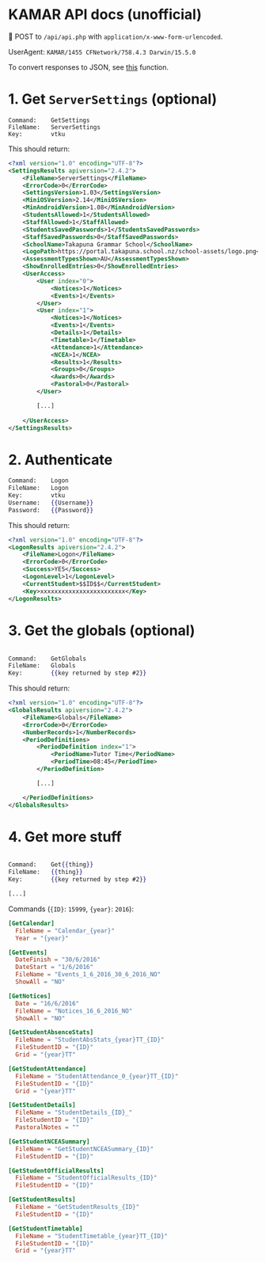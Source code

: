 # KAMAR API docs (unofficial)

:school_satchel: POST to `/api/api.php` with `application/x-www-form-urlencoded`.     

UserAgent: `KAMAR/1455 CFNetwork/758.4.3 Darwin/15.5.0`

To convert responses to JSON, see [this](https://github.com/TGS-App/API/blob/42bd30754cbaed9d0863d36025fb3c21ce370697/jade/timetable.jade#L41-L77) function.
# 1. Get `ServerSettings` (optional)


```
Command:	GetSettings
FileName:	ServerSettings
Key:	    vtku
```
This should return: 
```xml
<?xml version="1.0" encoding="UTF-8"?>
<SettingsResults apiversion="2.4.2">
    <FileName>ServerSettings</FileName>
    <ErrorCode>0</ErrorCode>
    <SettingsVersion>1.03</SettingsVersion>
    <MiniOSVersion>2.14</MiniOSVersion>
    <MinAndroidVersion>1.08</MinAndroidVersion>
    <StudentsAllowed>1</StudentsAllowed>
    <StaffAllowed>1</StaffAllowed>
    <StudentsSavedPasswords>1</StudentsSavedPasswords>
    <StaffSavedPasswords>0</StaffSavedPasswords>
    <SchoolName>Takapuna Grammar School</SchoolName>
    <LogoPath>https://portal.takapuna.school.nz/school-assets/logo.png</LogoPath>
    <AssessmentTypesShown>AU</AssessmentTypesShown>
    <ShowEnrolledEntries>0</ShowEnrolledEntries>
    <UserAccess>
        <User index="0">
            <Notices>1</Notices>
            <Events>1</Events>
        </User>
        <User index="1">
            <Notices>1</Notices>
            <Events>1</Events>
            <Details>1</Details>
            <Timetable>1</Timetable>
            <Attendance>1</Attendance>
            <NCEA>1</NCEA>
            <Results>1</Results>
            <Groups>0</Groups>
            <Awards>0</Awards>
            <Pastoral>0</Pastoral>
        </User>

        [...]
        
    </UserAccess>
</SettingsResults>
```
# 2. Authenticate

```handlebars
Command:    Logon
FileName:   Logon
Key:        vtku
Username:   {{Username}}
Password:   {{Password}}
```

This should return: 
```xml
<?xml version="1.0" encoding="UTF-8"?>
<LogonResults apiversion="2.4.2">
    <FileName>Logon</FileName>
    <ErrorCode>0</ErrorCode>
    <Success>YES</Success>
    <LogonLevel>1</LogonLevel>
    <CurrentStudent>$$ID$$</CurrentStudent>
    <Key>xxxxxxxxxxxxxxxxxxxxxxxx</Key>
</LogonResults>
```

# 3. Get the globals (optional)

```handlebars

Command:	GetGlobals
FileName:	Globals
Key:    	{{key returned by step #2}}
```

This should return: 
```xml
<?xml version="1.0" encoding="UTF-8"?>
<GlobalsResults apiversion="2.4.2">
    <FileName>Globals</FileName>
    <ErrorCode>0</ErrorCode>
    <NumberRecords>1</NumberRecords>
    <PeriodDefinitions>
        <PeriodDefinition index="1">
            <PeriodName>Tutor Time</PeriodName>
            <PeriodTime>08:45</PeriodTime>
        </PeriodDefinition>

        [...]

    </PeriodDefinitions>
</GlobalsResults>
```

# 4. Get more stuff

```handlebars

Command:	Get{{thing}}
FileName:	{{thing}}
Key:    	{{key returned by step #2}}

[...]
```

Commands (`{ID}`: `15999`, `{year}`: `2016`):
```toml
[GetCalendar]
  FileName = "Calendar_{year}"
  Year = "{year}"

[GetEvents]
  DateFinish = "30/6/2016"
  DateStart = "1/6/2016"
  FileName = "Events_1_6_2016_30_6_2016_NO"
  ShowAll = "NO"

[GetNotices]
  Date = "16/6/2016"
  FileName = "Notices_16_6_2016_NO"
  ShowAll = "NO"

[GetStudentAbsenceStats]
  FileName = "StudentAbsStats_{year}TT_{ID}"
  FileStudentID = "{ID}"
  Grid = "{year}TT"

[GetStudentAttendance]
  FileName = "StudentAttendance_0_{year}TT_{ID}"
  FileStudentID = "{ID}"
  Grid = "{year}TT"

[GetStudentDetails]
  FileName = "StudentDetails_{ID}_"
  FileStudentID = "{ID}"
  PastoralNotes = ""

[GetStudentNCEASummary]
  FileName = "GetStudentNCEASummary_{ID}"
  FileStudentID = "{ID}"

[GetStudentOfficialResults]
  FileName = "StudentOfficialResults_{ID}"
  FileStudentID = "{ID}"

[GetStudentResults]
  FileName = "GetStudentResults_{ID}"
  FileStudentID = "{ID}"

[GetStudentTimetable]
  FileName = "StudentTimetable_{year}TT_{ID}"
  FileStudentID = "{ID}"
  Grid = "{year}TT"
```